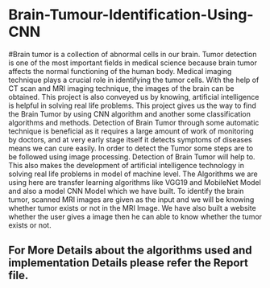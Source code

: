 # Brain-Tumour-Identification-Using-CNN

#Brain tumor is a collection of abnormal cells in our brain. Tumor detection is one 
of the most important fields in medical science because brain tumor affects the 
normal functioning of the human body. Medical imaging technique plays a 
crucial role in identifying the tumor cells. With the help of CT scan and MRI 
imaging technique, the images of the brain can be obtained. This project is also 
conveyed us by knowing, artificial intelligence is helpful in solving real life 
problems. This project gives us the way to find the Brain Tumor by using CNN 
algorithm and another some classification algorithms and methods. Detection of 
Brain Tumor through some automatic technique is beneficial as it requires a large 
amount of work of monitoring by doctors, and at very early stage itself it detects 
symptoms of diseases means we can cure easily. In order to detect the Tumor 
some steps are to be followed using image processing. Detection of Brain Tumor
will help to. This also makes the development of artificial intelligence technology 
in solving real life problems in model of machine level. The Algorithms we are 
using here are transfer learning algorithms like VGG19 and MobileNet Model 
and also a model CNN Model which we have built. To identify the brain tumor,
scanned MRI images are given as the input and we will be knowing whether 
tumor exists or not in the MRI Image. We have also built a website whether the 
user gives a image then he can able to know whether the tumor exists or not.


## For More Details about the algorithms used and implementation Details please refer the Report file.
